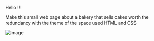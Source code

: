 Hello !!!

Make this small web page about a bakery that sells cakes worth the redundancy with the theme of the space used HTML and CSS

![image](https://user-images.githubusercontent.com/46494068/163294092-5e3b080a-3585-4902-971e-352266c8253f.png)
